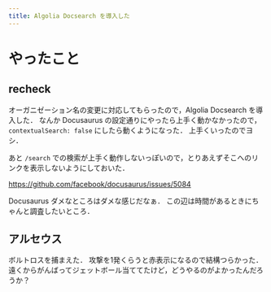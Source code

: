 ```yaml
---
title: Algolia Docsearch を導入した
---
```


# やったこと

## recheck

オーガニゼーション名の変更に対応してもらったので，Algolia Docsearch を導入した．
なんか Docusaurus の設定通りにやったら上手く動かなかったので，`contextualSearch: false` にしたら動くようになった．
上手くいったのでヨシ．

あと `/search` での検索が上手く動作しないっぽいので，とりあえずそこへのリンクを表示しないようにしておいた．

<https://github.com/facebook/docusaurus/issues/5084>

Docusaurus ダメなところはダメな感じだなぁ．
この辺は時間があるときにちゃんと調査したいところ．

## アルセウス

ボルトロスを捕まえた．
攻撃を1発くらうと赤表示になるので結構つらかった．
遠くからがんばってジェットボール当ててたけど，どうやるのがよかったんだろうか？
